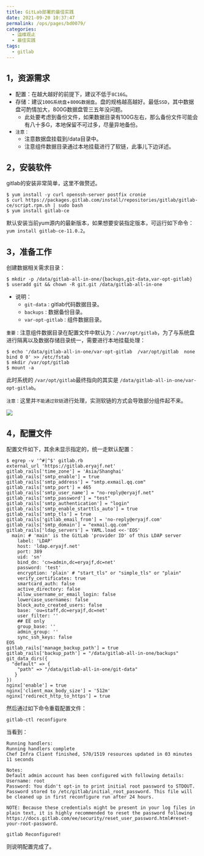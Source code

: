 ```yaml
---
title: GitLab部署的最佳实践
date: 2021-09-20 10:37:47
permalink: /ops/pages/bd0079/
categories:
  - 运维观止
  - 最佳实践
tags:
  - gitlab
---
```


## 1，资源需求

- 配置：在越大越好的前提下，建议不低于`8C16G`。
- 存储：建议`100G系统盘`+`800G数据盘`。盘的规格越高越好。最低`SSD`，其中数据盘可酌情加大，800G数据盘管三五年没问题。
  - 此处要考虑到备份文件，如果数据目录有100G左右，那么备份文件可能会有八十多G，本地保留不可过多，尽量异地备份。
- `注意：`
  - 注意数据盘挂载到/data目录中。
  - 注意组件数据目录通过本地挂载进行了软链，此事儿下边详述。

## 2，安装软件

gitlab的安装非常简单，这里不做赘述。

```
$ yum install -y curl openssh-server postfix cronie
$ curl https://packages.gitlab.com/install/repositories/gitlab/gitlab-ce/script.rpm.sh | sudo bash
$ yum install gitlab-ce
```

默认安装当前yum源内的最新版本，如果想要安装指定版本，可运行如下命令：`yum install gitlab-ce-11.0.2`。

## 3，准备工作

创建数据相关需求目录：

```
$ mkdir -p /data/gitlab-all-in-one/{backups,git-data,var-opt-gitlab}
$ useradd git && chown -R git.git /data/gitlab-all-in-one
```

- 说明：
  - `git-data：`gitlab代码数据目录。
  - `backups：`数据备份目录。
  - `var-opt-gitlab：`组件数据目录。

`重要：`注意组件数据目录在配置文件中默认为：`/var/opt/gitlab`，为了与系统盘进行隔离以及数据存储目录统一，需要进行本地挂载处理：

```
$ echo '/data/gitlab-all-in-one/var-opt-gitlab  /var/opt/gitlab  none bind 0 0' >> /etc/fstab
$ mkdir /var/opt/gitlab
$ mount -a
```

此时系统的 `/var/opt/gitlab`最终指向的其实是 `/data/gitlab-all-in-one/var-opt-gitlab`。

`注意：`这里并`不能通过软链`进行处理，实测软链的方式会导致部分组件起不来。

![](http://t.eryajf.net/imgs/2021/09/0f9814766abf42ae.jpg)

## 4，配置文件

配置文件如下，其余未显示指定的，统一走默认配置：

```
$ egrep -v '^#|^$' gitlab.rb
external_url 'https://gitlab.eryajf.net'
gitlab_rails['time_zone'] = 'Asia/Shanghai'
gitlab_rails['smtp_enable'] = true
gitlab_rails['smtp_address'] = "smtp.exmail.qq.com"
gitlab_rails['smtp_port'] = 465
gitlab_rails['smtp_user_name'] = "no-reply@eryajf.net"
gitlab_rails['smtp_password'] = "test"
gitlab_rails['smtp_authentication'] = "login"
gitlab_rails['smtp_enable_starttls_auto'] = true
gitlab_rails['smtp_tls'] = true
gitlab_rails['gitlab_email_from'] = 'no-reply@eryajf.com'
gitlab_rails['smtp_domain'] = "exmail.qq.com"
gitlab_rails['ldap_servers'] = YAML.load <<-'EOS'
  main: # 'main' is the GitLab 'provider ID' of this LDAP server
    label: 'LDAP'
    host: 'ldap.eryajf.net'
    port: 389
    uid: 'sn'
    bind_dn: 'cn=admin,dc=eryajf,dc=net'
    password: 'test'
    encryption: 'plain' # "start_tls" or "simple_tls" or "plain"
    verify_certificates: true
    smartcard_auth: false
    active_directory: false
    allow_username_or_email_login: false
    lowercase_usernames: false
    block_auto_created_users: false
    base: 'ou=staff,dc=eryajf,dc=net'
    user_filter: ''
    ## EE only
    group_base: ''
    admin_group: ''
    sync_ssh_keys: false
EOS
gitlab_rails['manage_backup_path'] = true
gitlab_rails['backup_path'] = "/data/gitlab-all-in-one/backups"
git_data_dirs({
  "default" => {
    "path" => "/data/gitlab-all-in-one/git-data"
   }
})
nginx['enable'] = true
nginx['client_max_body_size'] = '512m'
nginx['redirect_http_to_https'] = true
```

然后通过如下命令重载配置文件：

```
gitlab-ctl reconfigure
```

当看到：

```
Running handlers:
Running handlers complete
Chef Infra Client finished, 570/1519 resources updated in 03 minutes 11 seconds

Notes:
Default admin account has been configured with following details:
Username: root
Password: You didn't opt-in to print initial root password to STDOUT.
Password stored to /etc/gitlab/initial_root_password. This file will be cleaned up in first reconfigure run after 24 hours.

NOTE: Because these credentials might be present in your log files in plain text, it is highly recommended to reset the password following https://docs.gitlab.com/ee/security/reset_user_password.html#reset-your-root-password.

gitlab Reconfigured!
```

则说明配置完成了。